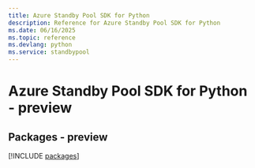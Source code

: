 ```yaml
---
title: Azure Standby Pool SDK for Python
description: Reference for Azure Standby Pool SDK for Python
ms.date: 06/16/2025
ms.topic: reference
ms.devlang: python
ms.service: standbypool
---
```

# Azure Standby Pool SDK for Python - preview
## Packages - preview
[!INCLUDE [packages](standby-pool-index.md)]